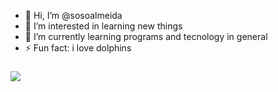 - 👋 Hi, I’m @sosoalmeida
- 👀 I’m interested in learning new things 
- 🌱 I’m currently learning programs and tecnology in general
- ⚡ Fun fact: i love dolphins

### ![]( https://media.tenor.com/ZXBks2QSfdgAAAAM/cats-kittens.gif)

